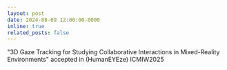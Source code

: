 ```yaml
---
layout: post
date: 2024-08-09 12:00:00-0000
inline: true
related_posts: false
---
```


"3D Gaze Tracking for Studying Collaborative Interactions in Mixed-Reality Environments" accepted in (HumanEYEze) ICMIW2025